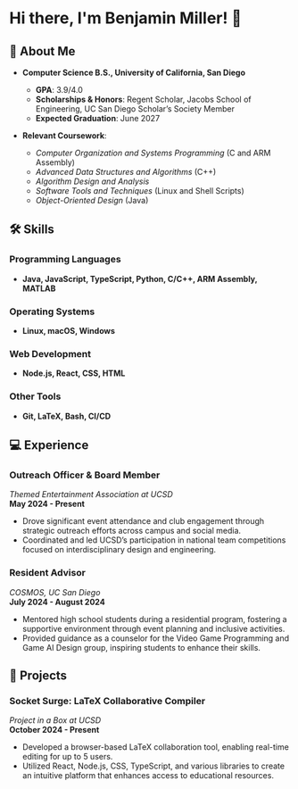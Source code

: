 # Hi there, I'm Benjamin Miller! 👋

## 🚀 About Me
- **Computer Science B.S., University of California, San Diego**  
  - **GPA**: 3.9/4.0
  - **Scholarships & Honors**: Regent Scholar, Jacobs School of Engineering, UC San Diego Scholar’s Society Member
  - **Expected Graduation**: June 2027

- **Relevant Coursework**: 
  - *Computer Organization and Systems Programming* (C and ARM Assembly)
  - *Advanced Data Structures and Algorithms* (C++)
  - *Algorithm Design and Analysis*
  - *Software Tools and Techniques* (Linux and Shell Scripts)
  - *Object-Oriented Design* (Java)

## 🛠 Skills

### Programming Languages
- **Java, JavaScript, TypeScript, Python, C/C++, ARM Assembly, MATLAB**

### Operating Systems
- **Linux, macOS, Windows**

### Web Development
- **Node.js, React, CSS, HTML**

### Other Tools
- **Git, LaTeX, Bash, CI/CD**

## 💻 Experience

### Outreach Officer & Board Member  
*Themed Entertainment Association at UCSD*  
**May 2024 - Present**  
- Drove significant event attendance and club engagement through strategic outreach efforts across campus and social media.
- Coordinated and led UCSD’s participation in national team competitions focused on interdisciplinary design and engineering.

### Resident Advisor  
*COSMOS, UC San Diego*  
**July 2024 - August 2024**  
- Mentored high school students during a residential program, fostering a supportive environment through event planning and inclusive activities.
- Provided guidance as a counselor for the Video Game Programming and Game AI Design group, inspiring students to enhance their skills.

## 🌟 Projects
### Socket Surge: LaTeX Collaborative Compiler  
*Project in a Box at UCSD*  
**October 2024 - Present**  
- Developed a browser-based LaTeX collaboration tool, enabling real-time editing for up to 5 users. 
- Utilized React, Node.js, CSS, TypeScript, and various libraries to create an intuitive platform that enhances access to educational resources.
